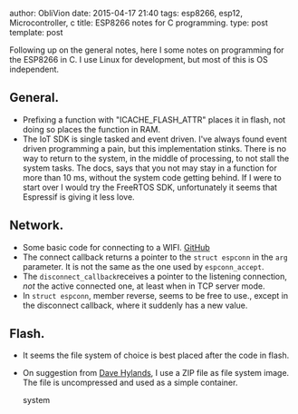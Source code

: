 author: ObliVion
date: 2015-04-17 21:40
tags: esp8266, esp12, Microcontroller, c
title: ESP8266 notes for C programming.
type: post
template: post

Following up on the general notes, here I some notes on programming for
the ESP8266 in C. I use Linux for development, but most of this is OS
independent.

General.
--------
 - Prefixing a function with "ICACHE_FLASH_ATTR" places it in flash,
   not doing so places the function in RAM.
 - The IoT SDK is single tasked and event driven. I've always found event
   driven programming a pain, but this implementation stinks. There is no way
   to return to the system, in the middle of processing, to not stall the
   system tasks. The docs, says that you not may stay in a function for more 
   than 10 ms, without the system code getting behind. If I were to start
   over I would try the FreeRTOS SDK, unfortunately it seems that Espressif is
   giving it less love.

Network.
--------
 - Some basic code for connecting to a WIFI. [GitHub](https://github.com/deadbok/esp8266-connect-ap)
 - The connect callback returns a pointer to the `struct espconn` in the `arg` 
   parameter. It is not the same as the one used by `espconn_accept`.
 - The `disconnect_callback`receives a pointer to the listening connection,
   *not* the active connected one, at least when in TCP server mode.
 - In `struct espconn`, member reverse, seems to be free to use., except in the
   disconnect callback, where it suddenly has a new value.
   
Flash.
------
 - It seems the file system of choice is best placed after the code in flash.
 - On suggestion from [Dave Hylands](http://www.davehylands.com/), I use a ZIP
   file as file system image. The file is uncompressed and used as a simple
   container.
   
   system 
